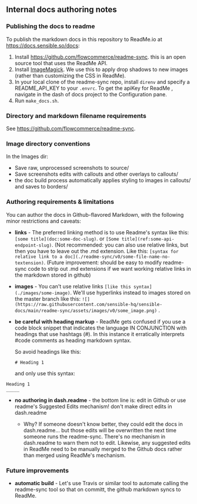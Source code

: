## Internal docs authoring notes



### Publishing the docs to readme

To publish the markdown docs in this repository to ReadMe.io at https://docs.sensible.so/docs:

1. Install  https://github.com/flowcommerce/readme-sync. this is an open source tool that uses the ReadMe API. 
2.  Install [ImageMagick](https://imagemagick.org/). We use this to apply drop shadows to new images (rather than customizing the CSS in ReadMe).
3. In your local clone of the readme-sync repo, install `direnv` and specify a README_API_KEY to your `.envrc`. To get the apiKey for ReadMe , navigate in the dash of  docs project to the Configuration pane.
4.  Run `make_docs.sh`.



### Directory and markdown filename requirements

See https://github.com/flowcommerce/readme-sync. 



### Image directory conventions
In the Images dir:
- Save raw, unprocessed screenshots to source/
- Save screenshots edits with callouts and other overlays to callouts/
- the doc build process automatically applies styling to images in callouts/ and saves to borders/






### Authoring requirements & limitations

You can author the docs in Github-flavored Markdown, with the following minor restrictions and caveats:

- **links** - The preferred linking method is to use Readme's syntax like this: `[some title](doc:some-doc-slug)`. or `[Some title](ref:some-api-endpoint-slug)`. (Not recommended: you can also use relative links, but  then you have to leave out the .md extension. Like this: `[syntax for relative link to a doc](./readme-sync/v0/some-file-name-no-textension)`. (Future improvement: should be easy to modify readme-sync code to strip out .md extensions if we want working relative links in the markdown stored in github)

- **images** - You can't use relative links  `[like this syntax](./images/some-image)`. We'll use hyperlinks instead to images stored on the master branch like this: `![](https://raw.githubusercontent.com/sensible-hq/sensible-docs/main/readme-sync/assets/images/v0/some_image.png)` . 

- **be careful with heading markup** - ReadMe gets confused if you use a code block snippet that indicates the language IN CONJUNCTION with headings that use hashtags (#). In this instance it erratically interprets #code comments as heading markdown syntax. 

  So avoid headings like this:

  `# Heading 1`

  and only use this syntax:

```
Heading 1
_____
```



- **no authoring in dash.readme** - the bottom line is: edit in Github or use readme's Suggested Edits mechanism! don't make direct edits in dash.readme

  - Why?  If someone doesn't know better, they could edit the docs in dash.readme... but those edits will be overwritten the next time someone runs the readme-sync. There's no mechanism in dash.readme to warn them not to edit.  Likewise, any suggested edits in ReadMe need to be manually merged to the Github docs rather than merged using ReadMe's mechanism. 

  



### Future improvements



- **automatic build** -  Let's use Travis or similar tool to automate calling the readme-sync tool so that on committ, the github markdown syncs to ReadMe.

  









